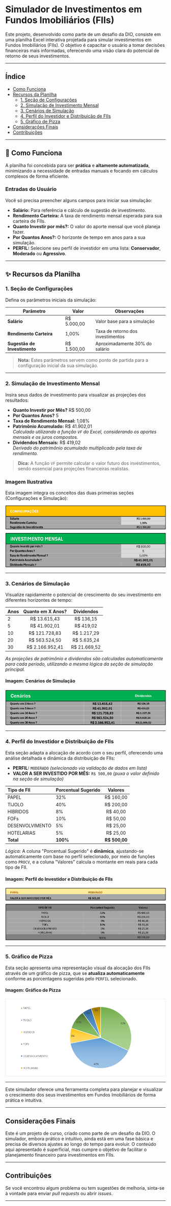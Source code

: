 # Simulador de Investimentos em Fundos Imobiliários (FIIs)

Este projeto, desenvolvido como parte de um desafio da DIO, consiste em uma planilha Excel interativa projetada para simular investimentos em Fundos Imobiliários (FIIs). O objetivo é capacitar o usuário a tomar decisões financeiras mais informadas, oferecendo uma visão clara do potencial de retorno de seus investimentos.

---

## Índice

- [Como Funciona](#como-funciona)
- [Recursos da Planilha](#recursos-da-planilha)
  - [1. Seção de Configurações](#1-secao-de-configuracoes)
  - [2. Simulação de Investimento Mensal](#2-simulacao-de-investimento-mensal)
  - [3. Cenários de Simulação](#3-cenarios-de-simulacao)
  - [4. Perfil do Investidor e Distribuição de FIIs](#4-perfil-do-investidor-e-distribuicao-de-fiis)
  - [5. Gráfico de Pizza](#5-grafico-de-pizza)
- [Considerações Finais](#consideracoes-finais)
- [Contribuições](#contribuicoes)

---

## 🚀 Como Funciona

A planilha foi concebida para ser **prática** e **altamente automatizada**, minimizando a necessidade de entradas manuais e focando em cálculos complexos de forma eficiente.

### Entradas do Usuário

Você só precisa preencher alguns campos para iniciar sua simulação:

* **Salário:** Para referência e cálculo de sugestão de investimento.
* **Rendimento Carteira:** A taxa de rendimento mensal esperada para sua carteira de FIIs.
* **Quanto Investir por mês?:** O valor do aporte mensal que você planeja fazer.
* **Por Quantos Anos?:** O horizonte de tempo em anos para a sua simulação.
* **PERFIL:** Selecione seu perfil de investidor em uma lista: **Conservador**, **Moderado** ou **Agressivo**.

---

## ✨ Recursos da Planilha

### 1. Seção de Configurações

Defina os parâmetros iniciais da simulação:

| Parâmetro                   | Valor         | Observações                                    |
|-----------------------------|---------------|------------------------------------------------|
| **Salário**                 | R$ 5.000,00   | Valor base para a simulação                    |
| **Rendimento Carteira**     | 1,00%         | Taxa de retorno dos investimentos            |
| **Sugestão de Investimento**| R$ 1.500,00   | Aproximadamente 30% do salário                 |

> **Nota:** Estes parâmetros servem como ponto de partida para a configuração inicial da sua simulação.

---

### 2. Simulação de Investimento Mensal

Insira seus dados de investimento para visualizar as projeções dos resultados:

- **Quanto Investir por Mês?** R$ 500,00  
- **Por Quantos Anos?** 5  
- **Taxa de Rendimento Mensal:** 1,08%  
- **Patrimônio Acumulado:** R$ 41.902,01  
  *Calculado utilizando a função `VF` do Excel, considerando os aportes mensais e os juros compostos.*  
- **Dividendos Mensais:** R$ 419,02  
  *Derivado do patrimônio acumulado multiplicado pela taxa de rendimento.*

> **Dica:** A função `VF` permite calcular o valor futuro dos investimentos, sendo essencial para projeções financeiras realistas.

### Imagem Ilustrativa

Esta imagem integra os conceitos das duas primeiras seções (Configurações e Simulação):

![Configurações e Simulação](images/configuracao-simulacao.png)

---

### 3. Cenários de Simulação

Visualize rapidamente o potencial de crescimento do seu investimento em diferentes horizontes de tempo:

| Anos | Quanto em X Anos?  | Dividendos   |
| :--- | :----------------: | :---------:  |
| 2    | R$ 13.615,43       | R$ 136,15    |
| 5    | R$ 41.902,01       | R$ 419,02    |
| 10   | R$ 121.728,83      | R$ 1.217,29  |
| 20   | R$ 563.524,50      | R$ 5.635,24  |
| 30   | R$ 2.166.952,41    | R$ 21.669,52 |

*As projeções de patrimônio e dividendos são calculadas automaticamente para cada período, utilizando a mesma lógica da seção de simulação principal.*

#### Imagem: Cenários de Simulação
![Cenários de Simulação](/images/cenarios-longo-prazo.png)

---

### 4. Perfil do Investidor e Distribuição de FIIs

Esta seção adapta a alocação de acordo com o seu perfil, oferecendo uma análise detalhada e dinâmica da distribuição de FIIs:

- **PERFIL:** `MODERADO` *(selecionado via validação de dados em lista)*  
- **VALOR A SER INVESTIDO POR MÊS:** `R$ 500,00` *(puxa o valor definido na seção de simulação)*

| Tipo de FII       | Porcentual Sugerido | Valores     |
| :---------------- | :------------------ | :---------: |
| PAPEL             | 32%                 | R$ 160,00   |
| TIJOLO            | 40%                 | R$ 200,00   |
| HIBRIDOS          | 8%                  | R$ 40,00    |
| FOFs              | 10%                 | R$ 50,00    |
| DESENVOLVIMENTO   | 5%                  | R$ 25,00    |
| HOTELARIAS        | 5%                  | R$ 25,00    |
| **Total**         | **100%**            | **R$ 500,00** |

*Lógica:* A coluna "Porcentual Sugerido" é **dinâmica**, ajustando-se automaticamente com base no perfil selecionado, por meio de funções como `PROCV`, e a coluna "Valores" calcula o montante em reais para cada tipo de FII.

#### Imagem: Perfil do Investidor e Distribuição de FIIs
![Perfil do Investidor e Distribuição de FIIs](/images/perfil-moderado.png)

---

### 5. Gráfico de Pizza

Esta seção apresenta uma representação visual da alocação dos FIIs através de um gráfico de pizza, que se **atualiza automaticamente** conforme as porcentagens sugeridas pelo `PERFIL` selecionado.

#### Imagem: Gráfico de Pizza
![Gráfico de Pizza](/images/grafico-alocacao.png)

---

Este simulador oferece uma ferramenta completa para planejar e visualizar o crescimento dos seus investimentos em Fundos Imobiliários de forma prática e intuitiva.

---

## Considerações Finais

Este é um projeto de curso, criado como parte de um desafio da DIO. O simulador, embora prático e intuitivo, ainda está em uma fase básica e precisa de diversos ajustes ao longo do tempo para evoluir. O conteúdo aqui apresentado é superficial, mas cumpre o objetivo de facilitar o planejamento financeiro para investimentos em FIIs.

---

## Contribuições

Se você encontrou algum problema ou tem sugestões de melhoria, sinta-se à vontade para enviar *pull requests* ou abrir *issues*.

---
